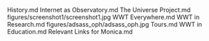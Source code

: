 History.md
Internet as Observatory.md
The Universe Project.md
figures/screenshot1/screenshot1.jpg
WWT Everywhere.md
WWT in Research.md
figures/adsass_oph/adsass_oph.jpg
Tours.md
WWT in Education.md
Relevant Links for Monica.md
